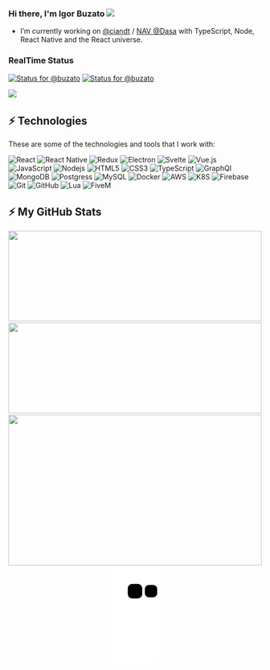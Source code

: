 

### Hi there, I'm Igor Buzato <img src="https://media.giphy.com/media/hvRJCLFzcasrR4ia7z/giphy.gif" width="25px">

- I’m currently working on [@ciandt](https://ciandt.com) / [NAV @Dasa](https://nav.dasa.com.br) with TypeScript, Node, React Native and the React universe.

### RealTime Status
[![Status for @buzato](https://badge.stateful.com/buzato/status.svg)](https://app.stateful.com/@buzato)
[![Status for @buzato](https://badge.stateful.com/buzato/dnd.svg)](https://app.stateful.com/@buzato)

<img src="https://camo.githubusercontent.com/5dc6ee33381917e41fc9c4951799268998f11a9b864399bf79a0842e4f9b194d/68747470733a2f2f692e696d6775722e636f6d2f315a76566b44632e676966" />

## ⚡ Technologies

These are some of the technologies and tools that I work with:

![React](https://img.shields.io/badge/-React-007396?style=flat-square&logo=react&logoColor=white)
![React Native](https://img.shields.io/badge/-React%20Native-2496ED?style=flat-square&logo=react&logoColor=white)
![Redux](https://img.shields.io/badge/-Redux-4479A1?style=flat-square&logo=redux)
![Electron](https://img.shields.io/badge/-Electron-2f3241?style=flat-square&logo=electron&logoColor=74b1be)
![Svelte](https://img.shields.io/badge/-Svelte-4A4A55?style=flat-square&logo=svelte&logoColor=FF3E00)
![Vue.js](https://img.shields.io/badge/Vue.js-35495E?style=flat-square&logo=vue.js&logoColor=4FC08D)
![JavaScript](https://img.shields.io/badge/-JavaScript-black?style=flat-square&logo=javascript)
![Nodejs](https://img.shields.io/badge/-Nodejs-339933?style=flat-square&logo=Node.js&logoColor=white)
![HTML5](https://img.shields.io/badge/-HTML5-E34F26?style=flat-square&logo=html5&logoColor=white)
![CSS3](https://img.shields.io/badge/-CSS3-1572B6?style=flat-square&logo=css3)
![TypeScript](https://img.shields.io/badge/-TypeScript-007ACC?style=flat-square&logo=typescript&logoColor=white)
![GraphQl](https://img.shields.io/badge/-Graphql-181717?style=flat-square&logo=graphql)
![MongoDB](https://img.shields.io/badge/-MongoDB-black?style=flat-square&logo=mongodb)
![Postgress](https://img.shields.io/badge/PostgreSQL-316192?style=flat-square&logo=postgresql&logoColor=white)
![MySQL](https://img.shields.io/badge/-MySQL-4479A1?style=flat-square&logo=mysql&logoColor=white)
![Docker](https://img.shields.io/badge/-Docker-2496ED?style=flat-square&logo=docker&logoColor=white)
![AWS](https://img.shields.io/badge/Amazon_AWS-232F3E?style=flat-square&logo=amazon-aws&logoColor=white)
![K8S](https://img.shields.io/badge/-Kubernetes-blue)
![Firebase](https://img.shields.io/badge/Firebase-ffca28?style=flat-square&logo=Firebase&logoColor=black)
![Git](https://img.shields.io/badge/-Git-black?style=flat-square&logo=git)
![GitHub](https://img.shields.io/badge/-GitHub-181717?style=flat-square&logo=github)
![Lua](https://img.shields.io/badge/-Lua-000080?style=flat-square&logo=Lua)
![FiveM](https://img.shields.io/badge/-FiveM-ff6f00?style=flat-square)

## ⚡ My GitHub Stats
<div align="center">
  <img height="180em" width="100%" src="https://personal-github-stats-8tkmrsfp9-buzato.vercel.app/api?username=buzato&count_private=true&show_icons=true&theme=react&include_all_commits=true&hide=stars&hide_border=true"/>
  <img height="180em" width="100%" src="https://personal-github-stats-8tkmrsfp9-buzato.vercel.app/api/top-langs/?username=buzato&langs_count=7&layout=compact&theme=react&hide_border=true"/>
  <img height="300em" width="100%" src="https://github-readme-stats.vercel.app/api/wakatime?username=Buzato&api_domain=wakapi.dev&theme=react&hide_border=true"/>
</div>
<div align="center">
 <img src="https://raw.githubusercontent.com/buzato/buzato/output/github-contribution-grid-snake.svg"/>  
</div>


